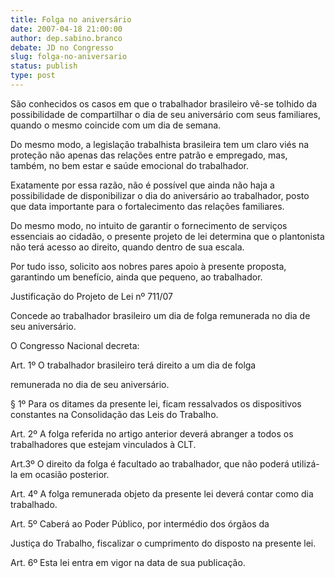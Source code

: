 ```yaml
---
title: Folga no aniversário
date: 2007-04-18 21:00:00
author: dep.sabino.branco
debate: JD no Congresso
slug: folga-no-aniversario
status: publish 
type: post
---
```


  

São conhecidos os casos em que o trabalhador brasileiro vê-se tolhido da possibilidade de compartilhar o dia de seu aniversário com seus familiares, quando o mesmo coincide com um dia de semana.  

  

Do mesmo modo, a legislação trabalhista brasileira tem um claro viés na proteção não apenas das relações entre patrão e empregado, mas, também, no bem estar e saúde emocional do trabalhador.  

  

Exatamente por essa razão, não é possível que ainda não haja a possibilidade de disponibilizar o dia do aniversário ao trabalhador, posto que data importante para o fortalecimento das relações familiares.  

  

Do mesmo modo, no intuito de garantir o fornecimento de serviços essenciais ao cidadão, o presente projeto de lei determina que o plantonista não terá acesso ao direito, quando dentro de sua escala.  

  

Por tudo isso, solicito aos nobres pares apoio à presente proposta, garantindo um benefício, ainda que pequeno, ao trabalhador.  

  

Justificação do Projeto de Lei nº 711/07  

  

Concede ao trabalhador brasileiro um dia de folga remunerada no dia de seu aniversário.  

  

O Congresso Nacional decreta:  

  

Art. 1º O trabalhador brasileiro terá direito a um dia de folga  

remunerada no dia de seu aniversário.  

  

§ 1º Para os ditames da presente lei, ficam ressalvados os dispositivos constantes na Consolidação das Leis do Trabalho.  

  

Art. 2º A folga referida no artigo anterior deverá abranger a todos os trabalhadores que estejam vinculados à CLT.  

  

Art.3º O direito da folga é facultado ao trabalhador, que não poderá utilizá-la em ocasião posterior.  

  

Art. 4º A folga remunerada objeto da presente lei deverá contar como dia trabalhado.  

  

Art. 5º Caberá ao Poder Público, por intermédio dos órgãos da  

Justiça do Trabalho, fiscalizar o cumprimento do disposto na presente lei.  

  

Art. 6º Esta lei entra em vigor na data de sua publicação.
